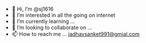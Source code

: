 - 👋 Hi, I’m @sj1616
- 👀 I’m interested in all the going on internet
- 🌱 I’m currently learning ...
- 💞️ I’m looking to collaborate on ...
- 📫 How to reach me ... jadhavsanket991@gmial.com 

<!---
sj1616/sj1616 is a ✨ special ✨ repository because its `README.md` (this file) appears on your GitHub profile.
You can click the Preview link to take a look at your changes.
--->

